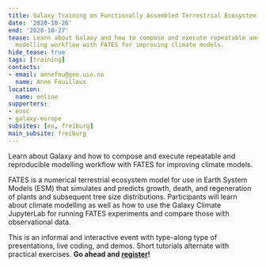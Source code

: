 ```yaml
---
title: Galaxy Training on Functionally Assembled Terrestrial Ecosystem Simulator (FATES)
date: '2020-10-26'
end: '2020-10-27'
tease: Learn about Galaxy and how to compose and execute repeatable and reproducible
  modelling workflow with FATES for improving climate models.
hide_tease: true
tags: [training]
contacts:
- email: annefou@geo.uio.no
  name: Anne Fouilloux
location:
  name: online
supporters:
- eosc
- galaxy-europe
subsites: [eu, freiburg]
main_subsite: freiburg
---
```


Learn about Galaxy and how to compose and execute repeatable and reproducible modelling workflow with FATES for improving climate models.

FATES is a numerical terrestrial ecosystem model for use in Earth System Models (ESM) that simulates and predicts growth, death, and regeneration of plants and subsequent tree size distributions. Participants will learn about climate modelling as well as how to use the Galaxy Climate JupyterLab for running FATES experiments and compare those with observational data.

This is an informal and interactive event with type-along type of presentations, live coding, and demos. Short tutorials alternate with practical exercises. __Go ahead and [register](https://nordicesmhub.github.io/2020-10-26-galaxy-fates/)!__

